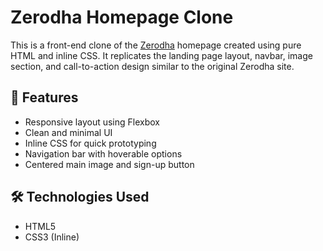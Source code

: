 # Zerodha Homepage Clone

This is a front-end clone of the [Zerodha](https://zerodha.com) homepage created using pure HTML and inline CSS. It replicates the landing page layout, navbar, image section, and call-to-action design similar to the original Zerodha site.

## 🚀 Features

- Responsive layout using Flexbox
- Clean and minimal UI
- Inline CSS for quick prototyping
- Navigation bar with hoverable options
- Centered main image and sign-up button

## 🛠️ Technologies Used

- HTML5
- CSS3 (Inline)
